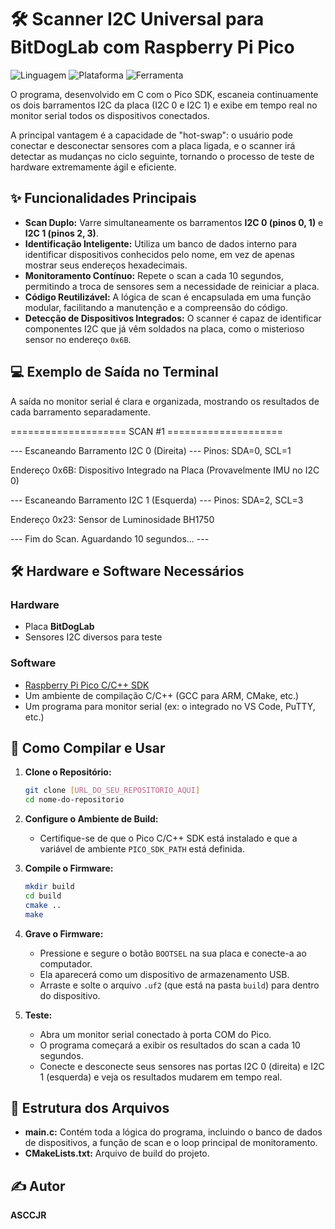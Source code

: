 # 🛠️ Scanner I2C Universal para BitDogLab com Raspberry Pi Pico

![Linguagem](https://img.shields.io/badge/Linguagem-C-blue.svg)
![Plataforma](https://img.shields.io/badge/Plataforma-Raspberry%20Pi%20Pico-purple.svg)
![Ferramenta](https://img.shields.io/badge/Ferramenta-Diagnóstico-lightgrey.svg)

O programa, desenvolvido em C com o Pico SDK, escaneia continuamente os dois barramentos I2C da placa (I2C 0 e I2C 1) e exibe em tempo real no monitor serial todos os dispositivos conectados.

A principal vantagem é a capacidade de "hot-swap": o usuário pode conectar e desconectar sensores com a placa ligada, e o scanner irá detectar as mudanças no ciclo seguinte, tornando o processo de teste de hardware extremamente ágil e eficiente.

## ✨ Funcionalidades Principais

* **Scan Duplo:** Varre simultaneamente os barramentos **I2C 0 (pinos 0, 1)** e **I2C 1 (pinos 2, 3)**.
* **Identificação Inteligente:** Utiliza um banco de dados interno para identificar dispositivos conhecidos pelo nome, em vez de apenas mostrar seus endereços hexadecimais.
* **Monitoramento Contínuo:** Repete o scan a cada 10 segundos, permitindo a troca de sensores sem a necessidade de reiniciar a placa.
* **Código Reutilizável:** A lógica de scan é encapsulada em uma função modular, facilitando a manutenção e a compreensão do código.
* **Detecção de Dispositivos Integrados:** O scanner é capaz de identificar componentes I2C que já vêm soldados na placa, como o misterioso sensor no endereço `0x6B`.

## 💻 Exemplo de Saída no Terminal

A saída no monitor serial é clara e organizada, mostrando os resultados de cada barramento separadamente.

==================== SCAN #1 ====================

--- Escaneando Barramento I2C 0 (Direita) ---
Pinos: SDA=0, SCL=1

Endereço 0x6B: Dispositivo Integrado na Placa (Provavelmente IMU no I2C 0)

--- Escaneando Barramento I2C 1 (Esquerda) ---
Pinos: SDA=2, SCL=3

Endereço 0x23: Sensor de Luminosidade BH1750

--- Fim do Scan. Aguardando 10 segundos... ---

## 🛠️ Hardware e Software Necessários

### Hardware
* Placa **BitDogLab**
* Sensores I2C diversos para teste

### Software
* [Raspberry Pi Pico C/C++ SDK](https://github.com/raspberrypi/pico-sdk)
* Um ambiente de compilação C/C++ (GCC para ARM, CMake, etc.)
* Um programa para monitor serial (ex: o integrado no VS Code, PuTTY, etc.)

## 🚀 Como Compilar e Usar

1.  **Clone o Repositório:**
    ```bash
    git clone [URL_DO_SEU_REPOSITÓRIO_AQUI]
    cd nome-do-repositorio
    ```

2.  **Configure o Ambiente de Build:**
    * Certifique-se de que o Pico C/C++ SDK está instalado e que a variável de ambiente `PICO_SDK_PATH` está definida.

3.  **Compile o Firmware:**
    ```bash
    mkdir build
    cd build
    cmake ..
    make
    ```

4.  **Grave o Firmware:**
    * Pressione e segure o botão `BOOTSEL` na sua placa e conecte-a ao computador.
    * Ela aparecerá como um dispositivo de armazenamento USB.
    * Arraste e solte o arquivo `.uf2` (que está na pasta `build`) para dentro do dispositivo.

5.  **Teste:**
    * Abra um monitor serial conectado à porta COM do Pico.
    * O programa começará a exibir os resultados do scan a cada 10 segundos.
    * Conecte e desconecte seus sensores nas portas I2C 0 (direita) e I2C 1 (esquerda) e veja os resultados mudarem em tempo real.

## 📂 Estrutura dos Arquivos

* **main.c:** Contém toda a lógica do programa, incluindo o banco de dados de dispositivos, a função de scan e o loop principal de monitoramento.
* **CMakeLists.txt:** Arquivo de build do projeto.

## ✍️ Autor

**ASCCJR**
